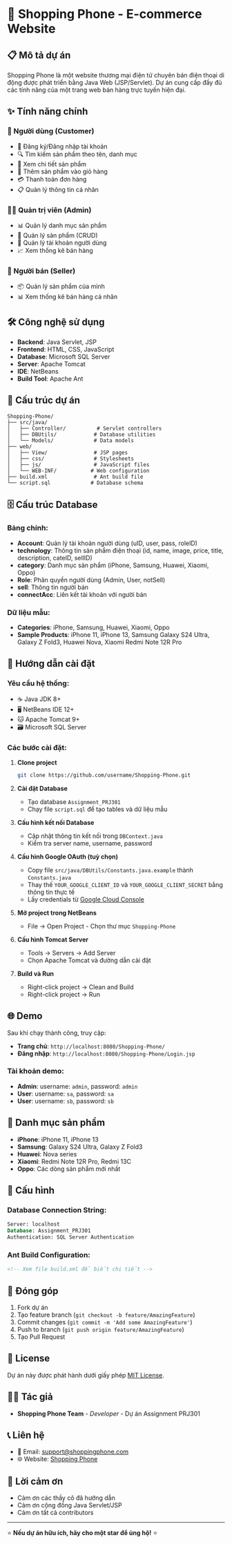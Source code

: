 # 📱 Shopping Phone - E-commerce Website

## 📋 Mô tả dự án

Shopping Phone là một website thương mại điện tử chuyên bán điện thoại di động được phát triển bằng Java Web (JSP/Servlet). Dự án cung cấp đầy đủ các tính năng của một trang web bán hàng trực tuyến hiện đại.

## ✨ Tính năng chính

### 👥 Người dùng (Customer)
- 🔐 Đăng ký/Đăng nhập tài khoản
- 🔍 Tìm kiếm sản phẩm theo tên, danh mục
- 📱 Xem chi tiết sản phẩm
- 🛒 Thêm sản phẩm vào giỏ hàng
- 💳 Thanh toán đơn hàng
- 📋 Quản lý thông tin cá nhân

### 👨‍💼 Quản trị viên (Admin)
- 📊 Quản lý danh mục sản phẩm
- 📱 Quản lý sản phẩm (CRUD)
- 👥 Quản lý tài khoản người dùng
- 📈 Xem thống kê bán hàng

### 🏪 Người bán (Seller)
- 📦 Quản lý sản phẩm của mình
- 📊 Xem thống kê bán hàng cá nhân

## 🛠️ Công nghệ sử dụng

- **Backend**: Java Servlet, JSP
- **Frontend**: HTML, CSS, JavaScript
- **Database**: Microsoft SQL Server
- **Server**: Apache Tomcat
- **IDE**: NetBeans
- **Build Tool**: Apache Ant

## 📁 Cấu trúc dự án

```
Shopping-Phone/
├── src/java/
│   ├── Controller/          # Servlet controllers
│   ├── DBUtils/            # Database utilities
│   └── Models/             # Data models
├── web/
│   ├── View/               # JSP pages
│   ├── css/                # Stylesheets
│   ├── js/                 # JavaScript files
│   └── WEB-INF/           # Web configuration
├── build.xml               # Ant build file
└── script.sql             # Database schema
```

## 🗄️ Cấu trúc Database

### Bảng chính:
- **Account**: Quản lý tài khoản người dùng (uID, user, pass, roleID)
- **technology**: Thông tin sản phẩm điện thoại (id, name, image, price, title, description, cateID, sellID)
- **category**: Danh mục sản phẩm (iPhone, Samsung, Huawei, Xiaomi, Oppo)
- **Role**: Phân quyền người dùng (Admin, User, notSell)
- **sell**: Thông tin người bán
- **connectAcc**: Liên kết tài khoản với người bán

### Dữ liệu mẫu:
- **Categories**: iPhone, Samsung, Huawei, Xiaomi, Oppo
- **Sample Products**: iPhone 11, iPhone 13, Samsung Galaxy S24 Ultra, Galaxy Z Fold3, Huawei Nova, Xiaomi Redmi Note 12R Pro

## 🚀 Hướng dẫn cài đặt

### Yêu cầu hệ thống:
- ☕ Java JDK 8+
- 🖥️ NetBeans IDE 12+
- 🐱 Apache Tomcat 9+
- 🗃️ Microsoft SQL Server

### Các bước cài đặt:

1. **Clone project**
   ```bash
   git clone https://github.com/username/Shopping-Phone.git
   ```

2. **Cài đặt Database**
   - Tạo database `Assignment_PRJ301`
   - Chạy file `script.sql` để tạo tables và dữ liệu mẫu

3. **Cấu hình kết nối Database**
   - Cập nhật thông tin kết nối trong `DBContext.java`
   - Kiểm tra server name, username, password

4. **Cấu hình Google OAuth (tuỳ chọn)**
   - Copy file `src/java/DBUtils/Constants.java.example` thành `Constants.java`
   - Thay thế `YOUR_GOOGLE_CLIENT_ID` và `YOUR_GOOGLE_CLIENT_SECRET` bằng thông tin thực tế
   - Lấy credentials từ [Google Cloud Console](https://console.cloud.google.com/)

5. **Mở project trong NetBeans**
   - File → Open Project   - Chọn thư mục `Shopping-Phone`

6. **Cấu hình Tomcat Server**
   - Tools → Servers → Add Server
   - Chọn Apache Tomcat và đường dẫn cài đặt

7. **Build và Run**
   - Right-click project → Clean and Build
   - Right-click project → Run

## 🌐 Demo

Sau khi chạy thành công, truy cập:
- **Trang chủ**: `http://localhost:8080/Shopping-Phone/`
- **Đăng nhập**: `http://localhost:8080/Shopping-Phone/Login.jsp`

### Tài khoản demo:
- **Admin**: username: `admin`, password: `admin`
- **User**: username: `sa`, password: `sa`
- **User**: username: `sb`, password: `sb`

## 📱 Danh mục sản phẩm

- **iPhone**: iPhone 11, iPhone 13
- **Samsung**: Galaxy S24 Ultra, Galaxy Z Fold3
- **Huawei**: Nova series
- **Xiaomi**: Redmi Note 12R Pro, Redmi 13C
- **Oppo**: Các dòng sản phẩm mới nhất

## 🔧 Cấu hình

### Database Connection String:
```sql
Server: localhost
Database: Assignment_PRJ301
Authentication: SQL Server Authentication
```

### Ant Build Configuration:
```xml
<!-- Xem file build.xml để biết chi tiết -->
```

## 🤝 Đóng góp

1. Fork dự án
2. Tạo feature branch (`git checkout -b feature/AmazingFeature`)
3. Commit changes (`git commit -m 'Add some AmazingFeature'`)
4. Push to branch (`git push origin feature/AmazingFeature`)
5. Tạo Pull Request

## 📝 License

Dự án này được phát hành dưới giấy phép [MIT License](LICENSE).

## 👨‍💻 Tác giả

- **Shopping Phone Team** - *Developer* - Dự án Assignment PRJ301

## 📞 Liên hệ

- 📧 Email: support@shoppingphone.com
- 🌐 Website: [Shopping Phone](https://shoppingphone.com)

## 🙏 Lời cảm ơn

- Cảm ơn các thầy cô đã hướng dẫn
- Cảm ơn cộng đồng Java Servlet/JSP
- Cảm ơn tất cả contributors

---

⭐ **Nếu dự án hữu ích, hãy cho một star để ủng hộ!** ⭐
